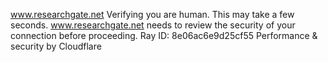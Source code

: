 www.researchgate.net
Verifying you are human. This may take a few seconds.
www.researchgate.net needs to review the security of your connection before proceeding.
Ray ID: 8e06ac6e9d25cf55
Performance & security by Cloudflare